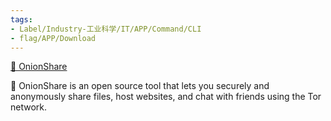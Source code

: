 ```yaml
---
tags:
- Label/Industry-工业科学/IT/APP/Command/CLI
- flag/APP/Download
---
```


[🧅 OnionShare](https://onionshare.org/)


🧅 OnionShare is an open source tool that lets you securely and anonymously share files, host websites, and chat with friends using the Tor network.
